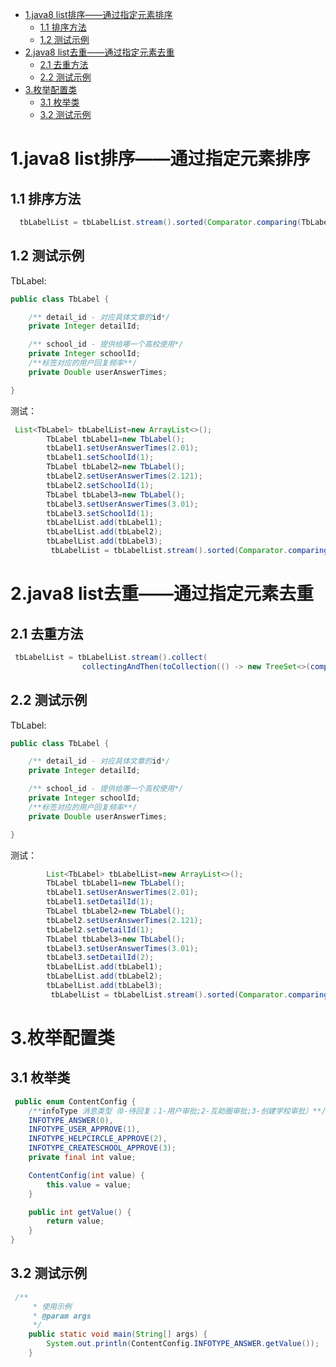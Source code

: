 <!-- TOC -->

- [1.java8 list排序——通过指定元素排序](#1java8-list排序通过指定元素排序)
  - [1.1 排序方法](#11-排序方法)
  - [1.2 测试示例](#12-测试示例)
- [2.java8 list去重——通过指定元素去重](#2java8-list去重通过指定元素去重)
  - [2.1 去重方法](#21-去重方法)
  - [2.2 测试示例](#22-测试示例)
- [3.枚举配置类](#3枚举配置类)
  - [3.1 枚举类](#31-枚举类)
  - [3.2 测试示例](#32-测试示例)

<!-- /TOC -->
# 1.java8 list排序——通过指定元素排序
## 1.1 排序方法
``` java
  tbLabelList = tbLabelList.stream().sorted(Comparator.comparing(TbLabel::getUserAnswerTimes).reversed()).collect(Collectors.toList());
```
## 1.2 测试示例
TbLabel:
``` java 
public class TbLabel {

    /** detail_id - 对应具体文章的id*/
    private Integer detailId;

    /** school_id - 提供给哪一个高校使用*/
    private Integer schoolId;
    /**标签对应的用户回复频率**/
    private Double userAnswerTimes;

}
```
测试：
``` java
 List<TbLabel> tbLabelList=new ArrayList<>();
        TbLabel tbLabel1=new TbLabel();
        tbLabel1.setUserAnswerTimes(2.01);
        tbLabel1.setSchoolId(1);
        TbLabel tbLabel2=new TbLabel();
        tbLabel2.setUserAnswerTimes(2.121);
        tbLabel2.setSchoolId(1);
        TbLabel tbLabel3=new TbLabel();
        tbLabel3.setUserAnswerTimes(3.01);
        tbLabel3.setSchoolId(1);
        tbLabelList.add(tbLabel1);
        tbLabelList.add(tbLabel2);
        tbLabelList.add(tbLabel3);
         tbLabelList = tbLabelList.stream().sorted(Comparator.comparing(TbLabel::getUserAnswerTimes).reversed()).collect(Collectors.toList());//根据UserAnswerTimes倒序排列
```
# 2.java8 list去重——通过指定元素去重
## 2.1 去重方法
``` java
 tbLabelList = tbLabelList.stream().collect(
                collectingAndThen(toCollection(() -> new TreeSet<>(comparingLong(TbLabel::getDetailId))), ArrayList::new));
```
## 2.2 测试示例
TbLabel:
``` java 
public class TbLabel {

    /** detail_id - 对应具体文章的id*/
    private Integer detailId;

    /** school_id - 提供给哪一个高校使用*/
    private Integer schoolId;
    /**标签对应的用户回复频率**/
    private Double userAnswerTimes;

}
```
测试：
``` java
        List<TbLabel> tbLabelList=new ArrayList<>();
        TbLabel tbLabel1=new TbLabel();
        tbLabel1.setUserAnswerTimes(2.01);
        tbLabel1.setDetailId(1);
        TbLabel tbLabel2=new TbLabel();
        tbLabel2.setUserAnswerTimes(2.121);
        tbLabel2.setDetailId(1);
        TbLabel tbLabel3=new TbLabel();
        tbLabel3.setUserAnswerTimes(3.01);
        tbLabel3.setDetailId(2);
        tbLabelList.add(tbLabel1);
        tbLabelList.add(tbLabel2);
        tbLabelList.add(tbLabel3);
         tbLabelList = tbLabelList.stream().sorted(Comparator.comparing(TbLabel::getUserAnswerTimes).reversed()).collect(Collectors.toList());//根据DetailId去重
```
# 3.枚举配置类
## 3.1 枚举类
``` java
 public enum ContentConfig {
    /**infoType 消息类型（0-待回复；1-用户审批;2-互助圈审批;3-创建学校审批）**/
    INFOTYPE_ANSWER(0),
    INFOTYPE_USER_APPROVE(1),
    INFOTYPE_HELPCIRCLE_APPROVE(2),
    INFOTYPE_CREATESCHOOL_APPROVE(3);
    private final int value;

    ContentConfig(int value) {
        this.value = value;
    }

    public int getValue() {
        return value;
    }
}
```
## 3.2 测试示例
``` java 
 /**
     * 使用示例
     * @param args
     */
    public static void main(String[] args) {
        System.out.println(ContentConfig.INFOTYPE_ANSWER.getValue());
    }
```
